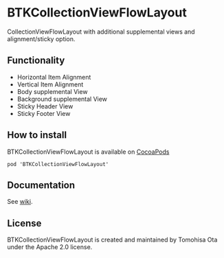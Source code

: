 # BTKCollectionViewFlowLayout

CollectionViewFlowLayout with additional supplemental views and alignment/sticky option.

## Functionality
* Horizontal Item Alignment
* Vertical Item Alignment
* Body supplemental View
* Background supplemental View
* Sticky Header View
* Sticky Footer View

## How to install
BTKCollectionViewFlowLayout is available on [CocoaPods](http://cocoapods.org)

```
pod 'BTKCollectionViewFlowLayout'
```

## Documentation
See [wiki](https://github.com/tomohisaota/BTKCollectionViewFlowLayout/wiki).

## License
BTKCollectionViewFlowLayout is created and maintained by Tomohisa Ota under the Apache 2.0 license.